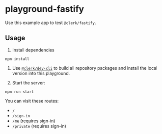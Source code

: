 # playground-fastify

Use this example app to test `@clerk/fastify`.

## Usage

1. Install dependencies

```shell
npm install
```

1. Use [`@clerk/dev-cli`](https://github.com/clerk/javascript/tree/main/packages/dev-cli) to build all repository packages and install the local version into this playground.

1. Start the server:

```shell
npm run start
```

You can visit these routes:

- `/`
- `/sign-in`
- `/me` (requires sign-in)
- `/private` (requires sign-in)